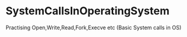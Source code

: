 # SystemCallsInOperatingSystem
Practising Open,Write,Read,Fork,Execve etc (Basic System calls in OS)
